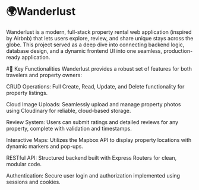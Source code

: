 # 🌍Wanderlust

Wanderlust is a modern, full-stack property rental web application (inspired by Airbnb) that lets users explore, review, and share unique stays across the globe.
This project served as a deep dive into connecting backend logic, database design, and a dynamic frontend UI into one seamless, production-ready application.

#🚀 Key Functionalities
Wanderlust provides a robust set of features for both travelers and property owners:

CRUD Operations: Full Create, Read, Update, and Delete functionality for property listings.

Cloud Image Uploads: Seamlessly upload and manage property photos using Cloudinary for reliable, cloud-based storage.

Review System: Users can submit ratings and detailed reviews for any property, complete with validation and timestamps.

Interactive Maps: Utilizes the Mapbox API to display property locations with dynamic markers and pop-ups.

RESTful API: Structured backend built with Express Routers for clean, modular code.

Authentication: Secure user login and authorization implemented using sessions and cookies.
